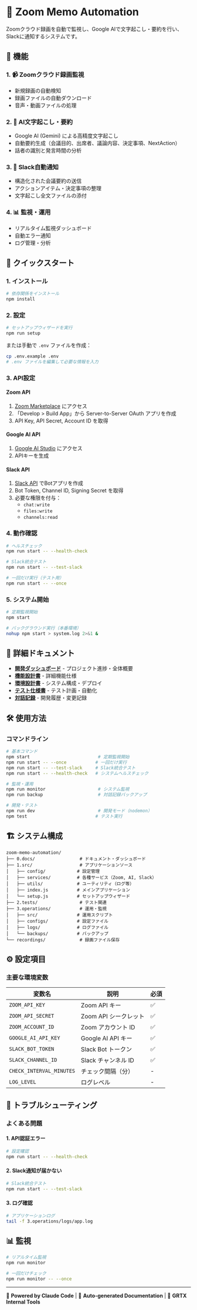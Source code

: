 # 🤖 Zoom Memo Automation

Zoomクラウド録画を自動で監視し、Google AIで文字起こし・要約を行い、Slackに通知するシステムです。

## 🌟 機能

### 1. 📹 Zoomクラウド録画監視
- 新規録画の自動検知
- 録画ファイルの自動ダウンロード
- 音声・動画ファイルの処理

### 2. 🤖 AI文字起こし・要約
- Google AI (Gemini) による高精度文字起こし
- 自動要約生成（会議目的、出席者、議論内容、決定事項、NextAction）
- 話者の識別と発言時間の分析

### 3. 💬 Slack自動通知
- 構造化された会議要約の送信
- アクションアイテム・決定事項の整理
- 文字起こし全文ファイルの添付

### 4. 📊 監視・運用
- リアルタイム監視ダッシュボード
- 自動エラー通知
- ログ管理・分析

## 🚀 クイックスタート

### 1. インストール

```bash
# 依存関係をインストール  
npm install
```

### 2. 設定

```bash
# セットアップウィザードを実行
npm run setup
```

または手動で `.env` ファイルを作成：

```bash
cp .env.example .env
# .env ファイルを編集して必要な情報を入力
```

### 3. API設定

#### Zoom API
1. [Zoom Marketplace](https://marketplace.zoom.us) にアクセス
2. 「Develop > Build App」から Server-to-Server OAuth アプリを作成
3. API Key, API Secret, Account ID を取得

#### Google AI API  
1. [Google AI Studio](https://aistudio.google.com) にアクセス
2. APIキーを生成

#### Slack API
1. [Slack API](https://api.slack.com/apps) でBotアプリを作成
2. Bot Token, Channel ID, Signing Secret を取得
3. 必要な権限を付与：
   - `chat:write`
   - `files:write`
   - `channels:read`

### 4. 動作確認

```bash
# ヘルスチェック
npm run start -- --health-check

# Slack統合テスト
npm run start -- --test-slack

# 一回だけ実行（テスト用）
npm run start -- --once
```

### 5. システム開始

```bash
# 定期監視開始
npm start

# バックグラウンド実行（本番環境）
nohup npm start > system.log 2>&1 &
```

## 📖 詳細ドキュメント

- **[開発ダッシュボード](0.docs/index.html)** - プロジェクト進捗・全体概要
- **[機能設計書](0.docs/functional-design.html)** - 詳細機能仕様
- **[環境設計書](0.docs/environment-design.html)** - システム構成・デプロイ
- **[テスト仕様書](0.docs/test-specification.html)** - テスト計画・自動化
- **[対話記録](0.docs/claude.md)** - 開発履歴・変更記録

## 🛠️ 使用方法

### コマンドライン

```bash
# 基本コマンド
npm start                          # 定期監視開始
npm run start -- --once           # 一回だけ実行
npm run start -- --test-slack     # Slack統合テスト
npm run start -- --health-check   # システムヘルスチェック

# 監視・運用
npm run monitor                    # システム監視
npm run backup                     # 対話記録バックアップ

# 開発・テスト
npm run dev                        # 開発モード（nodemon）
npm test                          # テスト実行
```

## 🏗️ システム構成

```
zoom-memo-automation/
├── 0.docs/                 # ドキュメント・ダッシュボード
├── 1.src/                  # アプリケーションソース
│   ├── config/            # 設定管理
│   ├── services/          # 各種サービス（Zoom, AI, Slack）
│   ├── utils/             # ユーティリティ（ログ等）
│   ├── index.js           # メインアプリケーション
│   └── setup.js           # セットアップウィザード
├── 2.tests/                # テスト関連
├── 3.operations/           # 運用・監視
│   ├── src/               # 運用スクリプト
│   ├── configs/           # 設定ファイル
│   ├── logs/              # ログファイル
│   └── backups/           # バックアップ
└── recordings/             # 録画ファイル保存
```

## ⚙️ 設定項目

### 主要な環境変数

| 変数名 | 説明 | 必須 |
|--------|------|------|
| `ZOOM_API_KEY` | Zoom API キー | ✅ |
| `ZOOM_API_SECRET` | Zoom API シークレット | ✅ |
| `ZOOM_ACCOUNT_ID` | Zoom アカウント ID | ✅ |
| `GOOGLE_AI_API_KEY` | Google AI API キー | ✅ |
| `SLACK_BOT_TOKEN` | Slack Bot トークン | ✅ |
| `SLACK_CHANNEL_ID` | Slack チャンネル ID | ✅ |
| `CHECK_INTERVAL_MINUTES` | チェック間隔（分） | - |
| `LOG_LEVEL` | ログレベル | - |

## 🚨 トラブルシューティング

### よくある問題

#### 1. API認証エラー
```bash
# 設定確認
npm run start -- --health-check
```

#### 2. Slack通知が届かない
```bash
# Slack統合テスト
npm run start -- --test-slack
```

#### 3. ログ確認
```bash
# アプリケーションログ
tail -f 3.operations/logs/app.log
```

## 📊 監視

```bash
# リアルタイム監視
npm run monitor

# 一回だけチェック
npm run monitor -- --once
```

---

🤖 **Powered by Claude Code** | 📝 **Auto-generated Documentation** | 🚀 **GRTX Internal Tools**